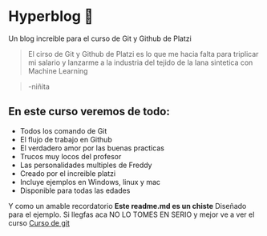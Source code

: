 # Hyperblog 💚
Un blog increible para el curso de Git y Github de Platzi
>El cirso de Git y Github de Platzi es lo que me hacia falta para triplicar mi salario y lanzarme a la industria del tejido  de la lana sintetica con Machine Learning

>-niñita

## En  este curso veremos de todo:
* Todos los comando de Git 
* El flujo de trabajo en Github 
* El verdadero amor por las buenas practicas 
* Trucos muy locos del profesor 
* Las personalidades multiples de Freddy
* Creado por el increible platzi
* Incluye ejemplos en Windows, linux y mac
* Disponible para todas las edades 

Y como un amable recordatorio **Este readme.md es un chiste** Diseñado para el ejemplo. Si llegfas aca NO LO TOMES EN SERIO y mejor ve a ver el curso [Curso de git][65363] 


[65363]: http:/https://platzi.com/clases/1557-git-github/19977-readmemd-es-una-excelente-practica// "Platzi"